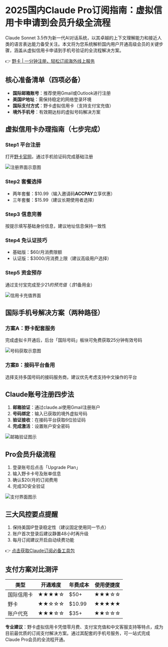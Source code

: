 # 2025国内Claude Pro订阅指南：虚拟信用卡申请到会员升级全流程

Claude Sonnet 3.5作为新一代AI对话系统，以其卓越的上下文理解能力和接近人类的语言表达能力备受关注。本文将为您系统解析国内用户开通高级会员的关键步骤，涵盖从虚拟信用卡申请到手机号验证的全流程解决方案。

👉 [野卡 | 一分钟注册，轻松订阅海外线上服务](https://bbtdd.com/yeka)

## 核心准备清单（四项必备）

- **国际邮箱账号**：推荐使用Gmail或Outlook进行注册
- **美国IP地址**：需保持稳定的网络登录环境
- **国际支付方式**：野卡虚拟信用卡（支持支付宝充值）
- **境外手机号**：有效期达标的虚拟号码解决方案

## 虚拟信用卡办理指南（七步完成）

### Step1 平台注册
打开[野卡官网](https://bbtdd.com/yeka)，通过手机验证码完成基础注册

![注册界面示意图](/public)

### Step2 套餐选择
- 两年套餐：$10.99（输入邀请码**ACCPAY**立享优惠）
- 三年套餐：$15.99（建议长期使用者选择）

### Step3 信息完善
按提示填写基础身份信息，建议地址信息保持一致性

### Step4 免认证技巧
- 基础版：$60/月消费限额
- 认证版：$3000/月消费上限（建议高级用户选择）

### Step5 资金预存
通过支付宝完成至少$21的预充值（含$1备用金）

![信用卡充值界面](/public)

## 国际手机号解决方案（两种路径）

### 方案A：野卡配套服务
完成虚拟卡开通后，后台「国际号码」板块可免费获取25分钟有效号码

![号码获取示意图](/public)

### 方案B：接码平台备用
选择支持多国号码的接码服务商，建议优先考虑支持中文操作的平台

## Claude账号注册四步法

1. **邮箱验证**：通过claude.ai使用Gmail注册账户
2. **号码绑定**：输入已获取的境外虚拟号码
3. **验证接收**：在接码平台获取6位验证码
4. **完成激活**：设置账户安全密码

![邮箱验证图示](/public)

## Pro会员升级流程

1. 登录账号后点击「Upgrade Plan」
2. 输入野卡卡号及账单信息
3. 确认$20/月的订阅费用
4. 完成3D安全验证

![支付界面图示](/public)

## 三大风控要点提醒

1. 保持美国IP登录稳定性（建议固定使用同一节点）
2. 账户首次登录后建议静置48小时再升级
3. 每月订阅建议开启自动续费功能

👉 [点击获取Claude订阅必备工具包](https://bbtdd.com/yeka)

## 支付方案对比测评

| 类型        | 开通难度 | 年费成本 | 使用便捷度 |
|-------------|----------|----------|------------|
| 国际信用卡  | ★★★★☆    | $50+     | ★★★☆☆      |
| 野卡    | ★★☆☆☆    | $10.99   | ★★★★★      |
| 账户代充    | ★★★☆☆    | $35+     | ★★☆☆☆      |

**专业建议**：野卡虚拟信用卡凭借零月费、支付宝充值和中文客服支持等特点，成为目前最优质的订阅支付解决方案。通过其配套的手机号服务，可一站式完成Claude Pro会员的全流程开通。
